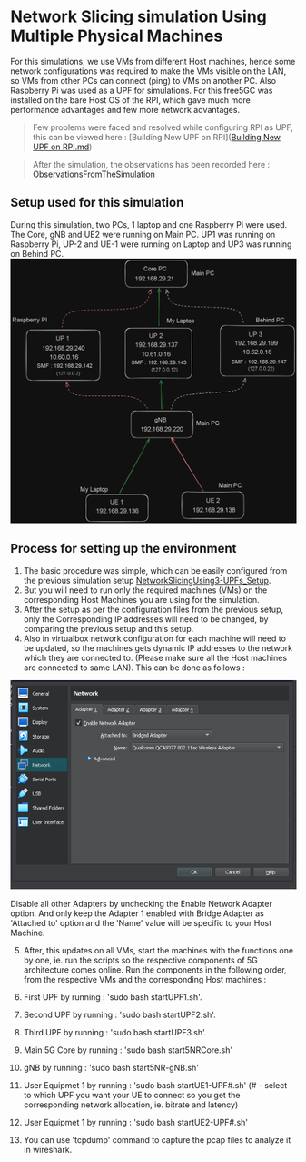 # Network Slicing simulation Using Multiple Physical Machines

For this simulations, we use VMs from different Host machines, hence some network configurations was required to make the VMs visible on the LAN, so VMs from other PCs can connect (ping) to VMs on another PC.
Also Raspberry Pi was used as a UPF for simulations. For this free5GC was installed on the bare Host OS of the RPI, which gave much more performance advantages and few more network advantages.

> Few problems were faced and resolved while configuring RPI as UPF, this can be viewed here : [Building New UPF on RPI]([Building New UPF on RPI.md](https://github.com/tu2-atmanand/5G_Experiments/blob/main/NetworkSlicingUsingHostMachines/Building%20New%20UPF%20on%20RPI.md))

> After the simulation, the observations has been recorded here : [ObservationsFromTheSimulation](https://github.com/tu2-atmanand/5G_Experiments/blob/main/NetworkSlicingUsingHostMachines/ObservationsFromTheSimulation.md)

## Setup used for this simulation

During this simulation, two PCs, 1 laptop and one Raspberry Pi were used.  The Core, gNB and UE2 were running on Main PC. UP1 was running on Raspberry Pi, UP-2 and UE-1 were running on Laptop and UP3 was running on Behind PC.
![Alt text](image.png)

## Process for setting up the environment

1. The basic procedure was simple, which can be easily configured from the previous simulation setup [NetworkSlicingUsing3-UPFs_Setup](https://github.com/tu2-atmanand/5G_Experiments/tree/main/NetworkSlicingUsing3-UPFs_Setup).
2. But you will need to run only the required machines (VMs) on the corresponding Host Machines you are using for the simulation.
3. After the setup as per the configuration files from the previous setup, only the Corresponding IP addresses will need to be changed, by comparing the previous setup and this setup.
4. Also in virtualbox network configuration for each machine will need to be updated, so the machines gets dynamic IP addresses to the network which they are connected to. (Please make sure all the Host machines are connected to same LAN). This can be done as follows :

![image](Attachments/image4.png)

Disable all other Adapters by unchecking the Enable Network Adapter option. And only keep the Adapter 1 enabled with Bridge Adapter as 'Attached to' option and the 'Name' value will be specific to your Host Machine.

5. After, this updates on all VMs, start the machines with the functions one by one, ie. run the scripts so the respective components of 5G architecture comes online. Run the components in the following order, from the respective VMs and the corresponding Host machines :
1. First UPF by running : 'sudo bash startUPF1.sh'.
2. Second UPF by running : 'sudo bash startUPF2.sh'.
3. Third UPF by running : 'sudo bash startUPF3.sh'.
4. Main 5G Core by running : 'sudo bash start5NRCore.sh'
5. gNB by running : 'sudo bash start5NR-gNB.sh'
6. User Equipmet 1 by running : 'sudo bash startUE1-UPF#.sh' (# - select to which UPF you want your UE to connect so you get the corresponding network allocation, ie. bitrate and latency)
7. User Equipmet 1 by running : 'sudo bash startUE2-UPF#.sh'

6. You can use 'tcpdump' command to capture the pcap files to analyze it in wireshark.
